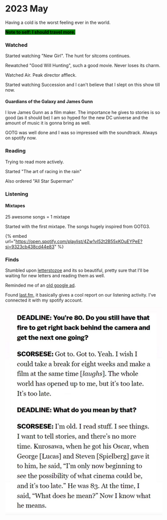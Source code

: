 # 2023 May

Having a cold is the worst feeling ever in the world.&#x20;

<mark style="background-color:green;">**Note to self: I should travel more.**</mark>&#x20;

### Watched

Started watching "New Girl". The hunt for sitcoms continues.&#x20;

Rewatched "Good Will Hunting", such a good movie. Never loses its charm.&#x20;

Watched Air. Peak director affleck.&#x20;

Started watching Succession and I can't believe that I slept on this show till now.&#x20;

#### Guardians of the Galaxy and James Gunn&#x20;

I love James Gunn as a film maker. The importance he gives to stories is so good (as it should be) I am so hyped for the new DC universe and the amount of music it is gonna bring as well.&#x20;

GOTG was well done and I was so impressed with the soundtrack. Always on spotify now.&#x20;

### Reading

Trying to read more actively.&#x20;

Started "The art of racing in the rain"&#x20;

Also ordered "All Star Superman"&#x20;

### Listening&#x20;

#### Mixtapes

25 awesome songs = 1 mixtape&#x20;

Started with the first mixtape. The songs hugely inspired from GOTG3.&#x20;

{% embed url="https://open.spotify.com/playlist/4Zw1vI52t2B55xKOuEYPeE?si=9323cb438cd44e83" %}

### Finds&#x20;

Stumbled upon [letterstozoe](https://letterstozoe.com/) and its so beautiful, pretty sure that I'll be waiting for new letters and reading them as well.&#x20;

Reminded me of an [old google ad](https://www.youtube.com/watch?v=zhPklt9nYas). &#x20;

Found [last.fm](https://www.last.fm/user/sjaykh), it basically gives a cool report on our listening activity. I've connected it with my spotify account. &#x20;

![](<../../../.gitbook/assets/Screenshot 2023-05-17 at 7.56.36 PM.png>)

